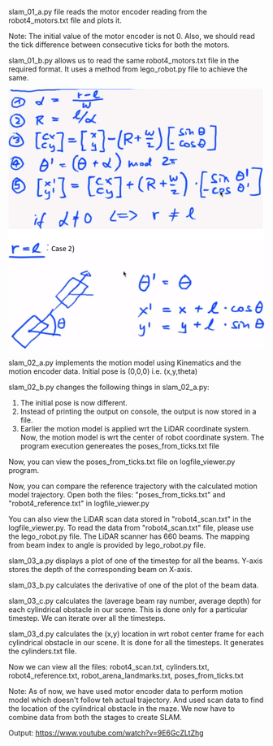 slam_01_a.py file reads the motor encoder reading from the robot4_motors.txt file and plots it.

Note: The initial value of the motor encoder is not 0. Also, we should read the tick difference between consecutive ticks for both the motors.

slam_01_b.py allows us to read the same robot4_motors.txt file in the required format. It uses a method from lego_robot.py file to achieve the same.

![Alt text](./Assets/MotionModel.png "Motion Model")

slam_02_a.py implements the motion model using Kinematics and the motion encoder data. Initial pose is (0,0,0) i.e. (x,y,theta)

slam_02_b.py changes the following things in slam_02_a.py:
1. The initial pose is now different.
2. Instead of printing the output on console, the output is now stored in a file.
3. Earlier the motion model is applied wrt the LiDAR coordinate system. Now, the motion model is wrt the center of robot coordinate system.
The program execution genereates the poses_from_ticks.txt file

Now, you can view the poses_from_ticks.txt file on logfile_viewer.py program.

Now, you can compare the reference trajectory with the calculated motion model trajectory. Open both the files: "poses_from_ticks.txt" and "robot4_reference.txt" in logfile_viewer.py

You can also view the LiDAR scan data stored in "robot4_scan.txt" in the logfile_viewer.py. To read the data from "robot4_scan.txt" file, please use the lego_robot.py file. The LiDAR scanner has 660 beams. The mapping from beam index to angle is provided by lego_robot.py file.

slam_03_a.py displays a plot of one of the timestep for all the beams. Y-axis stores the depth of the corresponding beam on X-axis.

slam_03_b.py calculates the derivative of one of the plot of the beam data.

slam_03_c.py calculates the (average beam ray number, average depth) for each cylindrical obstacle in our scene. This is done only for a particular timestep. We can iterate over all the timesteps.

slam_03_d.py calculates the (x,y) location in wrt robot center frame for each cylindrical obstacle in our scene. It is done for all the timesteps. It generates the cylinders.txt file.

Now we can view all the files: robot4_scan.txt, cylinders.txt, robot4_reference.txt, robot_arena_landmarks.txt, poses_from_ticks.txt

Note: As of now, we have used motor encoder data to perform motion model which doesn't follow teh actual trajectory. And used scan data to find the location of the cylindrical obstacle in the maze. We now have to combine data from both the stages to create SLAM.

Output: https://www.youtube.com/watch?v=9E6GcZLtZhg